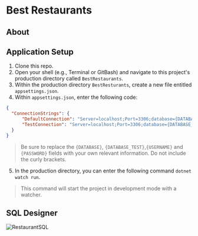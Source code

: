 # Best Restaurants

## About

## Application Setup

1. Clone this repo.
2. Open your shell (e.g., Terminal or GitBash) and navigate to this project's production directory called `BestRestaurants`. 
3. Within the production directory `BestResturants`, create a new file entitled `appsettings.json`.
4. Within `appsettings.json`, enter the following code:
```json
{
  "ConnectionStrings": {
      "DefaultConnection": "Server=localhost;Port=3306;database={DATABASE};uid={USERNAME};pwd={PASSWORD};",
      "TestConnection": "Server=localhost;Port=3306;database={DATABASE_TEST};uid=root;pwd=epicodus;"
  }
}
```
  > Be sure to replace the `{DATABASE}`, `{DATABASE_TEST}`,`{USERNAME}` and `{PASSWORD}` fields with your own relevant information. Do not include the curly brackets.
5. In the production directory, you can enter the following command `dotnet watch run`.
  > This command will start the project in development mode with a watcher.

## SQL Designer
![RestaurantSQL](/wwwroot/img/RestaurantSQL.jpg)